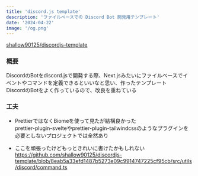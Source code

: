 ```yaml
---
title: 'discord.js template'
description: 'ファイルベースでの Discord Bot 開発用テンプレート'
date: '2024-04-22'
image: '/og.png'
---
```


<a href="https://github.com/shallow90125/discordjs-template" target="_blank">shallow90125/discordjs-template</a>

### 概要

DiscordのBotをdiscord.jsで開発する際、Next.jsみたいにファイルベースでイベントやコマンドを定義できるといいなと思い、作ったテンプレート  
DiscordのBotをよく作っているので、改良を重ねている

### 工夫

- PrettierではなくBiomeを使って見たが結構良かった  
  prettier-plugin-svelteやprettier-plugin-tailwindcssのようなプラグインを必要としないプロジェクトでは全然あり

- ここを頑張ったけどもっときれいに書けたかもしれない  
  https://github.com/shallow90125/discordjs-template/blob/8eab5a33efd1487b5273e09c9914747225cf95cb/src/utils/discord/command.ts
